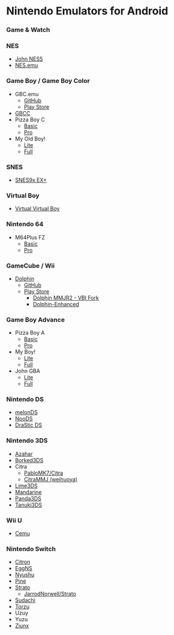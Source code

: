 # Nintendo Emulators for Android

### Game & Watch
### NES
- [John NESS](https://play.google.com/store/apps/details?id=com.johnemulators.johnness&hl=en_US)
- [NES.emu](https://play.google.com/store/apps/details?id=com.explusalpha.NesEmu)
### Game Boy / Game Boy Color
- GBC.emu
  - [GitHub](https://github.com/Rakashazi/emu-ex-plus-alpha)
  - [Play Store ](https://play.google.com/store/apps/details?id=com.explusalpha.GbcEmu&hl=en_US)
- [GBCC](https://play.google.com/store/apps/details?id=com.philj56.gbcc&hl=en-US)
- Pizza Boy C
  - [Basic](https://play.google.com/store/apps/details?id=it.dbtecno.pizzaboy&hl=en_US)
  - [Pro](https://play.google.com/store/apps/details?id=it.dbtecno.pizzaboypro)
- My Old Boy!
  - [Lite](https://play.google.com/store/apps/details?id=com.fastemulator.gbcfree)
  - [Full](https://play.google.com/store/apps/details?id=com.fastemulator.gbc)
### SNES
- [SNES9x EX+](http://play.google.com/store/apps/details?id=com.explusalpha.Snes9xPlus&hl=en_US)
### Virtual Boy
- [Virtual Virtual Boy](https://play.google.com/store/apps/details?id=com.simongellis.vvb)
### Nintendo 64
- M64Plus FZ
  - [Basic](https://play.google.com/store/apps/details?id=org.mupen64plusae.v3.fzurita&hl=en_US)
  - [Pro](https://play.google.com/store/apps/details?id=org.mupen64plusae.v3.fzurita.pro&hl=en_US)
### GameCube / Wii
- [Dolphin](https://dolphin-emu.org/download/)
  - [GitHub](https://github.com/dolphin-emu/dolphin)
  - [Play Store](https://play.google.com/store/apps/details?id=org.dolphinemu.dolphinemu&hl=en_US)
    - [Dolphin MMJR2 - VBI Fork](https://github.com/Medard22/Dolphin-MMJR2-VBI/releases)
    - [Dolphin-Enhanced](https://github.com/Gamer64ytb/Dolphin-Enhanced)
### Game Boy Advance
- Pizza Boy A
  - [Basic](https://play.google.com/store/apps/details?id=it.dbtecno.pizzaboygba)
  - [Pro](https://play.google.com/store/apps/details?id=it.dbtecno.pizzaboygbapro)
- My Boy!
  - [Lite](https://play.google.com/store/apps/details?id=com.fastemulator.gbafree)
  - [Full](https://play.google.com/store/apps/details?id=com.fastemulator.gba)
- John GBA
  - [Lite](https://play.google.com/store/apps/details?id=com.johnemulators.johngbalite)
  - [Full](https://play.google.com/store/apps/details?id=com.johnemulators.johngba)
### Nintendo DS
- [melonDS](https://github.com/rafaelvcaetano/melonDS-android)
- [NooDS](https://github.com/Hydr8gon/NooDS)
- [DraStic DS](https://archive.org/search?query=drastic+ds)
### Nintendo 3DS
- [Azahar](https://github.com/azahar-emu/azahar)
- [Borked3DS](https://x.com/XWineOne/status/1883901394836689276)
- Citra
  - [PabloMK7/Citra](https://github.com/PabloMK7/citra)
  - [CitraMMJ (weihuoya)](https://github.com/weihuoya/citra)
- [Lime3DS](https://github.com/Lime3DS/lime3ds-archive)
- [Mandarine](https://github.com/mandarine3ds/mandarine)
- [Panda3DS](https://github.com/wheremyfoodat/Panda3DS)
- [Tanuki3DS](https://github.com/burhanr13/Tanuki3DS)
### Wii U
- [Cemu](https://github.com/SSimco/Cemu)
### Nintendo Switch
- [Citron](https://git.citron-emu.org/Citron/Citron/releases)
- [EggNS](http://www.eggns.xyz/)
- [Nyushu](https://github.com/nyushu-emulator/nyushu/releases/tag/v30)
- [Pine](https://github.com/Ishan09811/pine)
- [Strato](https://github.com/strato-emu/strato)
  - [JarrodNorwell/Strato](https://github.com/jarrodnorwell/strato)   
- [Sudachi](https://github.com/emuplace/sudachi.emuplace.app)
- [Torzu](https://notabug.org/litucks/torzu)
- Uzuy
- Yuzu
- [Ziunx](https://github.com/ziunx-emulator/Zinux-emu)
